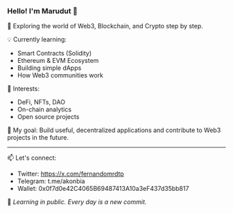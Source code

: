 ### Hello! I'm Marudut 👋

🔗 Exploring the world of Web3, Blockchain, and Crypto step by step.

💡 Currently learning:
- Smart Contracts (Solidity)
- Ethereum & EVM Ecosystem
- Building simple dApps
- How Web3 communities work

🧠 Interests:
- DeFi, NFTs, DAO
- On-chain analytics
- Open source projects

📍 My goal: Build useful, decentralized applications and contribute to Web3 projects in the future.

---

📫 Let's connect:
- Twitter: https://x.com/fernandomrdtp
- Telegram: t.me/akonbia
- Wallet: 0x0f7d0e42C4065B69487413A10a3eF437d35bb817

🚀 *Learning in public. Every day is a new commit.*
